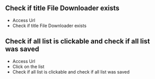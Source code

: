 ## Check if title File Downloader exists
- Access Url
- Check if title File Downloader exists

## Check if all list is clickable and check if all list was saved
- Access Url
- Click on the list
- Check if all list is clickable and check if all list was saved